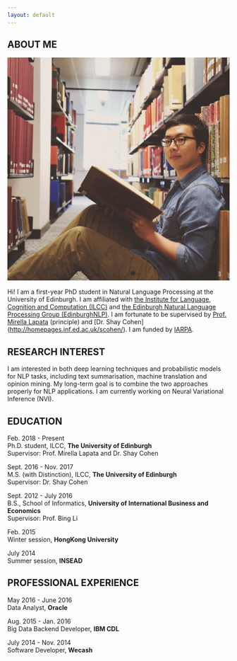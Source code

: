 ```yaml
---
layout: default
---
```


## ABOUT ME

<img class="profile-picture" src="photo.JPG">

Hi! I am a first-year PhD student in Natural Language Processing at the University of Edinburgh. I am affiliated with [the Institute for Language, Cognition and Computation (ILCC)](http://web.inf.ed.ac.uk/ilcc) and [the Edinburgh Natural Language Processing Group (EdinburghNLP)](http://edinburghnlp.inf.ed.ac.uk/). I am fortunate to be supervised by [Prof. Mirella Lapata](http://homepages.inf.ed.ac.uk/mlap/) (principle) and [Dr. Shay Cohen] (http://homepages.inf.ed.ac.uk/scohen/). I am funded by [IARPA](https://www.iarpa.gov/).


## RESEARCH INTEREST

I am interested in both deep learning techniques and probabilistic models for NLP tasks, including text summarisation, machine translation and opinion mining. My long-term goal is to combine the two approaches properly for NLP applications. I am currently working on Neural Variational Inference (NVI).

## EDUCATION

Feb. 2018 - Present  
Ph.D. student, ILCC, **The University of Edinburgh**  
Supervisor: Prof. Mirella Lapata and Dr. Shay Cohen

Sept. 2016 - Nov. 2017  
M.S. (with Distinction), ILCC, **The University of Edinburgh**  
Supervisor: Dr. Shay Cohen

Sept. 2012 - July 2016  
B.S., School of Informatics, **University of International Business and Economics**  
Supervisor: Prof. Bing Li

Feb. 2015  
Winter session, **HongKong University**

July 2014  
Summer session, **INSEAD**


## PROFESSIONAL EXPERIENCE

May 2016 - June 2016  
Data Analyst, **Oracle**

Aug. 2015 - Jan. 2016  
Big Data Backend Developer, **IBM CDL**

July 2014 - Nov. 2014  
Software Developer, **Wecash**

<!--
## HONORS AND AWARDS
* MATERIAL PhD Studentship, UoE  
* Comprehensive Scholarship \* 2, UIBE  
* University Outstanding Graduation Dissertation 1st, UIBE  
* Mobile Application Development Challenge 1st, UIBE
* Entrepreneurship Summer School "Presentation to Investors" 1st, Brussels 
* China Undergraduate Mathematical Contest in Modeling, First Prize, Beijing 
* Electronic Commerce Innovation Challenge, Grand Prize, Beijing 
-->
&nbsp;&nbsp;
&nbsp;&nbsp;
&nbsp;&nbsp;